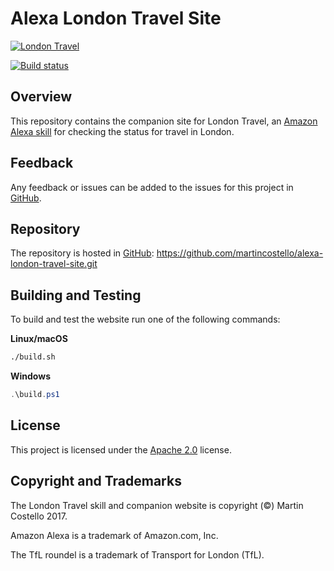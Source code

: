 # Alexa London Travel Site

[![London Travel](https://cdn.martincostello.com/london-travel-108x108.png "London Travel")](https://www.amazon.co.uk/dp/B01NB0T86R)

[![Build status](https://github.com/martincostello/alexa-london-travel-site/workflows/build/badge.svg?branch=main&event=push)](https://github.com/martincostello/alexa-london-travel-site/actions?query=workflow%3Abuild+branch%3Amain+event%3Apush)

## Overview

This repository contains the companion site for London Travel, an [Amazon Alexa skill](https://www.amazon.co.uk/dp/B01NB0T86R) for checking the status for travel in London.

## Feedback

Any feedback or issues can be added to the issues for this project in [GitHub](https://github.com/martincostello/alexa-london-travel-site/issues).

## Repository

The repository is hosted in [GitHub](https://github.com/martincostello/alexa-london-travel-site): https://github.com/martincostello/alexa-london-travel-site.git

## Building and Testing

To build and test the website run one of the following commands:

**Linux/macOS**

```sh
./build.sh
```

**Windows**

```powershell
.\build.ps1
```

## License

This project is licensed under the [Apache 2.0](https://www.apache.org/licenses/LICENSE-2.0.txt) license.

## Copyright and Trademarks

The London Travel skill and companion website is copyright (&copy;) Martin Costello 2017.

Amazon Alexa is a trademark of Amazon.com, Inc.

The TfL roundel is a trademark of Transport for London (TfL).
